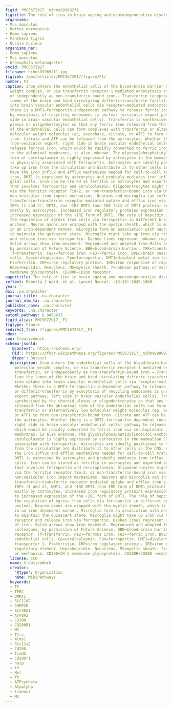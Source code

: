 ```yaml
---
figid: PMC5672917__nihms899692f1
figtitle: The role of iron in brain ageing and neurodegenerative disorders
organisms:
- Mus musculus
- Rattus norvegicus
- Homo sapiens
- Panthera tigris
- Nucula nucleus
organisms_ner:
- Homo sapiens
- Mus musculus
- Drosophila melanogaster
pmcid: PMC5672917
filename: nihms899692f1.jpg
figlink: /pmc/articles/PMC5672917/figure/F1/
number: F1
caption: Iron enters the endothelial cells of the blood–brain barrier as a low molecular
  weight complex, or via transferrin receptor-1 mediated endocytosis of transferrin,
  or independently as non-transferrin-bound iron.– Transferrin receptors line the
  lumen of the brain and bind circulating differic–transferrin facilitating iron uptake
  into brain vascular endothelial cells via receptor–mediated endocytosis. Whether
  there is a DMT1–ferroportin-independent pathway to release ferric iron or differic-transferrin
  by exocytosis of recycling endosomes is unclear (vesicular export pathway, left
  side in brain vascular endothelial cells). Transferrin is synthesised by the choroid
  plexus or oligodentrocytes so that any ferric iron released from the abluminal side
  of the endothelial cells can form complexes with transferrin or alternatively low
  molecular weight molecules (eg, ascorbate, citrate, or ATP) to form non-transferrin-bound
  iron. Citrate and ATP can be released from the astrocytes. Whether there is a DMT1–ferroportin-dependent
  (non-vesicular export, right side in brain vascular endothelial cells) pathway to
  release ferrous iron, which would be rapidly converted to ferric iron via ceruloplasmin
  in the abluminal membranes, is also unknown. The glycosylphosphatidylinositol-anchored
  form of ceruloplasmin is highly expressed by astrocytes in the mammalian CNS and
  is physically associated with ferroportin. Astrocytes are ideally positioned to
  take up iron from the circulation and distribute it to other cells in the CNS. Astrocytes
  have the iron influx and efflux mechanisms needed for cell-to-cell transport of
  iron. DMT1 is expressed by astrocytes and probably mediates iron influx into these
  glial cells. Iron can be stored as ferritin in astrocytes and exported by a mechanism
  that involves ferroportin and ceruloplasmin. Oligodentrocytes might take up iron
  via the ferritin receptor Tim-2, or non-transferrin-bound iron via DMT1, or other
  non-vesicular iron import mechanisms. Neurons and microglia can influx iron via
  transferrin–transferrin receptor mediated uptake and efflux iron via ferroportin.
  IRPs (1 and 2), DMT1, and −IRE DMT1 (non-IRE form of DMT1 protein) are expressed
  mostly by astrocytes. Increased iron regulatory proteins expression might lead to
  increased expression of the +IRE form of DMT1. The role of hepcidin in orchestrating
  the regulation of egress from cells via ferroportin in different brain cells remains
  unclear. Neuron axons are wrapped with the myelin sheath, which is made of oligodendrocytes
  in an iron-dependent manner. Microglia form an association with neurons via CD200/CD200R
  to maintain the quiescent state. Microglia might take up iron via transferrin receptor
  and release iron via ferroportin. Dashed lines represent unknown regulation of iron.
  Solid arrows show iron movement. Reproduced and adapted from Mills and colleagues,
  by permission of Future Science. BBB=blood–brain barrier. TFR=transferrin receptor.
  Tf=transferrin. Fe2+=ferrous iron. Fe3+=ferric iron. BVEC=brain vascular endothelial
  cells. Cp=ceruloplasmin. Fpn=ferroportin. DMT1=divalent metal ion transporter 1.
  Ft=ferritin. IRP=iron regulatory protein. IRE=iron responsive or regulatory element.
  Hepc=hepcidin. N=nucleus. MS=myelin sheath. ?=unknown pathway or mechanism. CD200=OX-2
  membrane glycoprotein. CD200R=CD200 receptor.
papertitle: The role of iron in brain ageing and neurodegenerative disorders.
reftext: Roberta J Ward, et al. Lancet Neurol. ;13(10):1045-1060.
year: ''
doi: .na.character
journal_title: .na.character
journal_nlm_ta: .na.character
publisher_name: .na.character
keywords: .na.character
automl_pathway: 0.9458633
figid_alias: PMC5672917__F1
figtype: Figure
redirect_from: /figures/PMC5672917__F1
ndex: ''
seo: CreativeWork
schema-jsonld:
  '@context': https://schema.org/
  '@id': https://pfocr.wikipathways.org/figures/PMC5672917__nihms899692f1.html
  '@type': Dataset
  description: Iron enters the endothelial cells of the blood–brain barrier as a low
    molecular weight complex, or via transferrin receptor-1 mediated endocytosis of
    transferrin, or independently as non-transferrin-bound iron.– Transferrin receptors
    line the lumen of the brain and bind circulating differic–transferrin facilitating
    iron uptake into brain vascular endothelial cells via receptor–mediated endocytosis.
    Whether there is a DMT1–ferroportin-independent pathway to release ferric iron
    or differic-transferrin by exocytosis of recycling endosomes is unclear (vesicular
    export pathway, left side in brain vascular endothelial cells). Transferrin is
    synthesised by the choroid plexus or oligodentrocytes so that any ferric iron
    released from the abluminal side of the endothelial cells can form complexes with
    transferrin or alternatively low molecular weight molecules (eg, ascorbate, citrate,
    or ATP) to form non-transferrin-bound iron. Citrate and ATP can be released from
    the astrocytes. Whether there is a DMT1–ferroportin-dependent (non-vesicular export,
    right side in brain vascular endothelial cells) pathway to release ferrous iron,
    which would be rapidly converted to ferric iron via ceruloplasmin in the abluminal
    membranes, is also unknown. The glycosylphosphatidylinositol-anchored form of
    ceruloplasmin is highly expressed by astrocytes in the mammalian CNS and is physically
    associated with ferroportin. Astrocytes are ideally positioned to take up iron
    from the circulation and distribute it to other cells in the CNS. Astrocytes have
    the iron influx and efflux mechanisms needed for cell-to-cell transport of iron.
    DMT1 is expressed by astrocytes and probably mediates iron influx into these glial
    cells. Iron can be stored as ferritin in astrocytes and exported by a mechanism
    that involves ferroportin and ceruloplasmin. Oligodentrocytes might take up iron
    via the ferritin receptor Tim-2, or non-transferrin-bound iron via DMT1, or other
    non-vesicular iron import mechanisms. Neurons and microglia can influx iron via
    transferrin–transferrin receptor mediated uptake and efflux iron via ferroportin.
    IRPs (1 and 2), DMT1, and −IRE DMT1 (non-IRE form of DMT1 protein) are expressed
    mostly by astrocytes. Increased iron regulatory proteins expression might lead
    to increased expression of the +IRE form of DMT1. The role of hepcidin in orchestrating
    the regulation of egress from cells via ferroportin in different brain cells remains
    unclear. Neuron axons are wrapped with the myelin sheath, which is made of oligodendrocytes
    in an iron-dependent manner. Microglia form an association with neurons via CD200/CD200R
    to maintain the quiescent state. Microglia might take up iron via transferrin
    receptor and release iron via ferroportin. Dashed lines represent unknown regulation
    of iron. Solid arrows show iron movement. Reproduced and adapted from Mills and
    colleagues, by permission of Future Science. BBB=blood–brain barrier. TFR=transferrin
    receptor. Tf=transferrin. Fe2+=ferrous iron. Fe3+=ferric iron. BVEC=brain vascular
    endothelial cells. Cp=ceruloplasmin. Fpn=ferroportin. DMT1=divalent metal ion
    transporter 1. Ft=ferritin. IRP=iron regulatory protein. IRE=iron responsive or
    regulatory element. Hepc=hepcidin. N=nucleus. MS=myelin sheath. ?=unknown pathway
    or mechanism. CD200=OX-2 membrane glycoprotein. CD200R=CD200 receptor.
  license: CC0
  name: CreativeWork
  creator:
    '@type': Organization
    name: WikiPathways
  keywords:
  - TF
  - TFRC
  - DMRT1
  - SLC11A2
  - CHMP2B
  - SLC40A1
  - ATP8A2
  - CD200
  - CD200R1
  - MS
  - Tfrc
  - Alms1
  - Slc11a2
  - Cd200
  - Timd2
  - Cd200r1
  - hoip
  - tf
  - Mvl
  - ft
  - ATPsynbeta
  - Atpalpha
  - timeout
  - Ms
---
```

